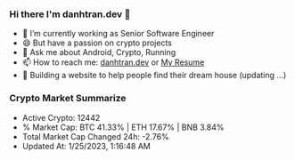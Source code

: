### Hi there I'm danhtran.dev 👋

- 🔭 I’m currently working as Senior Software Engineer
- 😄 But have a passion on crypto projects
- 💬 Ask me about Android, Crypto, Running 
- 📫 How to reach me: <a href="https://danhtran.dev" target="_blank">danhtran.dev</a> or <a href="Dan-Resume.pdf" target="_blank">My Resume</a>
- 🌱 Building a website to help people find their dream house (updating ...)

### Crypto Market Summarize
- Active Crypto: 12442
- % Market Cap: BTC 41.33% | ETH 17.67% | BNB 3.84%
- Total Market Cap Changed 24h: -2.76%
- Updated At: 1/25/2023, 1:16:48 AM
